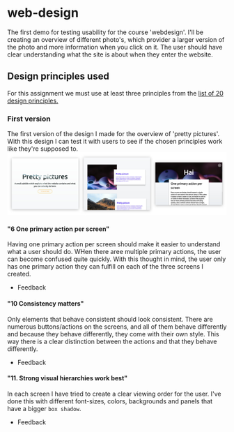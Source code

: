 # web-design
The first demo for testing usability for the course 'webdesign'. I'll be creating an overview of different photo's, which provider a larger version of the photo and more information when you click on it. The user should have clear understanding what the site is about when they enter the website.
## Design principles used
For this assignment we must use at least three principles from the [list of 20 design principles.](http://bokardo.com/principles-of-user-interface-design/)

### First version
The first version of the design I made for the overview of 'pretty pictures'. With this design I can test it with users to see if the chosen principles work like they're supposed to.
![pre-feedback](pre-feedback.jpg)

#### "6 One primary action per screen"
Having one primary action per screen should make it easier to understand what a user should do. WHen there aree multiple primary actions, the user can become confused quite quickly. With this thought in mind, the user only has one primary action they can fulfill on each of the three screens I created.
- Feedback

#### "10 Consistency matters"
Only  elements that behave consistent should look consistent. There are numerous buttons/actions on the screens, and all of them behave differently and because they behave differently, they come with their own style. This way there is a clear distinction between the actions and that they behave differently.
- Feedback

#### "11. Strong visual hierarchies work best"
In each screen I have tried to create a clear viewing order for the user. I've done this with different font-sizes, colors, backgrounds and panels that have a bigger `box shadow`.
- Feedback
